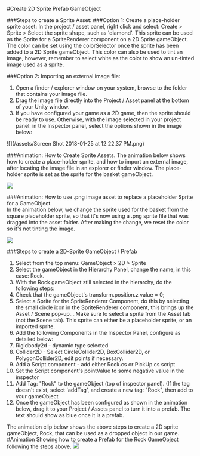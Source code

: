 #Create 2D Sprite Prefab GameObject

###Steps to create a Sprite Asset:
###Option 1: Create a place-holder sprite asset:
 In the project / asset panel, right click and select:
Create > Sprite > Select the sprite shape, such as 'diamond'.
This sprite can be used as the Sprite for a SpriteRenderer component on a 2D Sprite gameObject.  The color can be set using the colorSelector once the sprite has been added to a 2D Sprite gameObject.  This color can also be used to tint an image, however,  remember to select white as the color to show an un-tinted image used as a sprite.

###Option 2: Importing an external image file:  
   1.  Open a finder / explorer window on your system, browse to the folder that contains your image file.
   2.  Drag the image file directly into the Project / Asset panel at the bottom of your Unity window.  
   3. If you have configured your game as a 2D game, then the sprite should be ready to use.  Otherwise, with the image selected in your project panel:  in the Inspector panel, select the options shown in the image below: 
   
   ![](/assets/Screen Shot 2018-01-25 at 12.22.37 PM.png)
   
###Animation: How to Create Sprite Assets.
The animation below shows how to create a place-holder sprite, and how to import an external image, after locating the image file in an explorer or finder window.  The place-holder sprite is set as the sprite for the basket gameObject.

   ![](http://g.recordit.co/TW4j9r8eDV.gif)
   
###Animation: How to use .png image asset to replace a placeholder Sprite for a GameObject.  
In the animation below, we change the sprite used for the basket from the square placeholder sprite, so that it's now using  a .png sprite file that was dragged into the asset folder.  After making the change, we reset the color so it's not tinting the image.

![](http://g.recordit.co/NT0BVSfR53.gif)

###Steps to create a 2D-Sprite GameObject / Prefab

1.  Select from the top menu: GameObject > 2D > Sprite
2.  Select the gameObject in the Hierarchy Panel, change the name, in this case: Rock.
3.  With the Rock gameObject still selected in the hierarchy, do the following steps: 
4.  Check that the gameObject's transform.position.z value = 0;
5.  Select a Sprite for the SpriteRenderer Component, do this by selecting the small circle icon in the SpriteRenderer component, this brings up the Asset / Scene pop-up....Make sure to select a sprite from the Asset tab (not the Scene tab).  This sprite can either be a placeholder sprite, or an imported sprite.  
6. Add the following Components in the Inspector Panel, configure as detailed below:
7. Rigidbody2d - dynamic type selected
8. Collider2D - Select CircleCollider2D, BoxCollider2D, or PolygonCollider2D, edit points if necessary.
9. Add a Script component - add either Rock.cs or PickUp.cs script
10. Set the Script component's pointValue to some negative value in the inspector
11. Add Tag: "Rock" to the gameObject (top of inspector panel).   (If the tag doesn't exist, select 'addTag', and create a new tag: "Rock", then add to your gameObject
12. Once the gameObject has been configured as shown in the animation below, drag it to your Project / Assets panel to turn it into a prefab.  The text should show as blue once it is a prefab.


The animation clip below shows the above steps to create a 2D sprite gameObject, Rock, that can be used as a dropped object in our game.
#Animation Showing how to create a Prefab for the Rock GameObject following the steps above.
![](http://g.recordit.co/xikYSfgGYo.gif)


